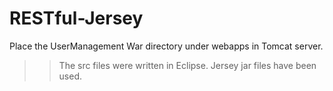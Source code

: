 # RESTful-Jersey

Place the UserManagement War directory under webapps in Tomcat server.

>> The src files were written in Eclipse.
>> Jersey jar files have been used.
